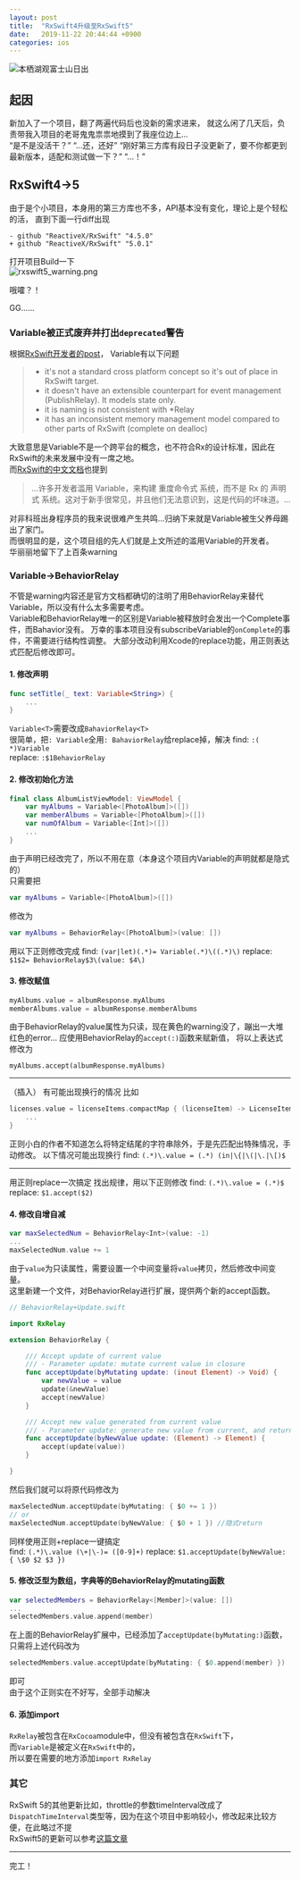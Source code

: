 ```yaml
---
layout: post
title:  "RxSwift4升级至RxSwift5"
date:   2019-11-22 20:44:44 +0900
categories: ios
---
```


![本栖湖观富士山日出](http://upload-images.jianshu.io/upload_images/1971022-fa9d13cefa89464f.jpg)  

## 起因  

新加入了一个项目，翻了两遍代码后也没新的需求进来，
就这么闲了几天后，负责带我入项目的老哥鬼鬼祟祟地摸到了我座位边上...  
“是不是没活干？”
“...还，还好”
“刚好第三方库有段日子没更新了，要不你都更到最新版本，适配和测试做一下？”
“...！”

## RxSwift4->5  

由于是个小项目，本身用的第三方库也不多，API基本没有变化，理论上是个轻松的活，
直到下面一行diff出现
```git
- github "ReactiveX/RxSwift" "4.5.0"
+ github "ReactiveX/RxSwift" "5.0.1"
```

打开项目Build一下  
![rxswift5_warning.png](https://upload-images.jianshu.io/upload_images/1971022-cdfc498d04b6a81d.png?imageMogr2/auto-orient/strip%7CimageView2/2/w/1240)

哦嚯？！  

GG……

### Variable被正式废弃并打出`deprecated`警告  

根据[RxSwift开发者的post](https://github.com/ReactiveX/RxSwift/issues/1501#issuecomment-347021795)，
Variable有以下问题
> - it's not a standard cross platform concept so it's out of place in RxSwift target.
> - it doesn't have an extensible counterpart for event management (PublishRelay). It models state only.
> - it is naming is not consistent with *Relay
> - it has an inconsistent memory management model compared to other parts of RxSwift (complete on dealloc)  

大致意思是Variable不是一个跨平台的概念，也不符合Rx的设计标准，因此在RxSwift的未来发展中没有一席之地。  
而[RxSwift的中文文档](https://beeth0ven.github.io/RxSwift-Chinese-Documentation/content/rxswift_core/observable_and_observer/variable.html)也提到

> ...许多开发者滥用 Variable，来构建 重度命令式 系统，而不是 Rx 的 声明式 系统。这对于新手很常见，并且他们无法意识到，这是代码的坏味道。...

对非科班出身程序员的我来说很难产生共鸣...归纳下来就是Variable被生父养母踢出了家门。  
而很明显的是，这个项目组的先人们就是上文所述的滥用Variable的开发者。  
华丽丽地留下了上百条warning

### Variable->BehaviorRelay  

不管是warning内容还是官方文档都确切的注明了用BehaviorRelay来替代Variable，所以没有什么太多需要考虑。  
Variable和BehaviorRelay唯一的区别是Variable被释放时会发出一个Complete事件，而Bahavior没有。
万幸的事本项目没有subscribeVariable的`onComplete`的事件，不需要进行结构性调整。
大部分改动利用Xcode的replace功能，用正则表达式匹配后修改即可。

#### 1. 修改声明
```swift
func setTitle(_ text: Variable<String>) {
    ...
}
```
`Variable<T>`需要改成`BahaviorRelay<T>`  
很简单，把`: Variable`全用`: BahaviorRelay`给replace掉，解决
find: `:( *)Variable`  
replace: `:$1BehaviorRelay`  

#### 2. 修改初始化方法  

```swift
final class AlbumListViewModel: ViewModel {
    var myAlbums = Variable<[PhotoAlbum]>([])
    var memberAlbums = Variable<[PhotoAlbum]>([])
    var numOfAlbum = Variable<[Int]>([])
    ...
}
```
由于声明已经改完了，所以不用在意（本身这个项目内Variable的声明就都是隐式的）  
只需要把
```swift
var myAlbums = Variable<[PhotoAlbum]>([])
```
修改为
```swift
var myAlbums = BehaviorRelay<[PhotoAlbum]>(value: [])
```
用以下正则修改完成
find: `(var|let)(.*)= Variable(.*)\((.*)\)`
replace: `$1$2= BehaviorRelay$3\(value: $4\)`

#### 3. 修改赋值  

```swift
myAlbums.value = albumResponse.myAlbums
memberAlbums.value = albumResponse.memberAlbums
```
由于BehaviorRelay的value属性为只读，现在黄色的warning没了，蹦出一大堆红色的error...
应使用BehaviorRelay的`accept(:)`函数来赋新值，
将以上表达式修改为
```
myAlbums.accept(albumResponse.myAlbums)
```
---

（插入）
有可能出现换行的情况
比如
```swift
licenses.value = licenseItems.compactMap { (licenseItem) -> LicenseItem? in
    ...
}
```
正则小白的作者不知道怎么将特定结尾的字符串除外，于是先匹配出特殊情况，手动修改。
以下情况可能出现换行
find: `(.*)\.value = (.*) (in|\{|\(|\.|\[)$`  

---  

用正则replace一次搞定
找出规律，用以下正则修改
find: `(.*)\.value = (.*)$`
replace: `$1.accept($2)`

#### 4. 修改自增自减  

```swift
var maxSelectedNum = BehaviorRelay<Int>(value: -1)
...
maxSelectedNum.value += 1
```
由于`value`为只读属性，需要设置一个中间变量将`value`拷贝，然后修改中间变量。  
这里新建一个文件，对BehaviorRelay进行扩展，提供两个新的accept函数。
```swift
// BehaviorRelay+Update.swift

import RxRelay

extension BehaviorRelay {

    /// Accept update of current value
    /// - Parameter update: mutate current value in closure
    func acceptUpdate(byMutating update: (inout Element) -> Void) {
        var newValue = value
        update(&newValue)
        accept(newValue)
    }

    /// Accept new value generated from current value
    /// - Parameter update: generate new value from current, and return it
    func acceptUpdate(byNewValue update: (Element) -> Element) {
        accept(update(value))
    }

}
```
然后我们就可以将原代码修改为
```swift
maxSelectedNum.acceptUpdate(byMutating: { $0 += 1 })
// or
maxSelectedNum.acceptUpdate(byNewValue: { $0 + 1 }) //隐式return
```
同样使用正则+replace一键搞定  
find: `(.*)\.value (\+|\-)= ([0-9]+)`
replace: `$1.acceptUpdate(byNewValue: { \$0 $2 $3 })`

#### 5. 修改泛型为数组，字典等的BehaviorRelay的mutating函数  

```swift
var selectedMembers = BehaviorRelay<[Member]>(value: [])
...
selectedMembers.value.append(member)
```
在上面的BehaviorRelay扩展中，已经添加了`acceptUpdate(byMutating:)`函数，只需将上述代码改为
```swift
selectedMembers.value.acceptUpdate(byMutating: { $0.append(member) })
```
即可  
由于这个正则实在不好写，全部手动解决  

#### 6. 添加import  

`RxRelay`被包含在`RxCocoa`module中，但没有被包含在`RxSwift`下，  
而`Variable`是被定义在`RxSwift`中的，  
所以要在需要的地方添加`import RxRelay`

### 其它  

RxSwift 5的其他更新比如，throttle的参数timeInterval改成了`DispatchTimeInterval`类型等，因为在这个项目中影响较小，修改起来比较方便，在此略过不提  
RxSwift5的更新可以参考[这篇文章](https://medium.com/@freak4pc/whats-new-in-rxswift-5-f7a5c8ee48e7)

---

完工！
